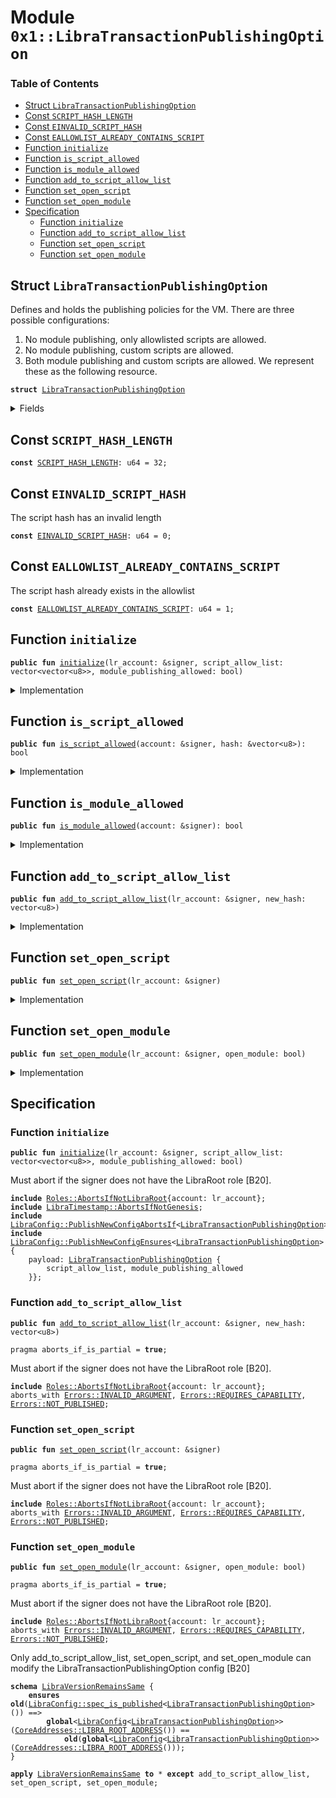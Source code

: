 
<a name="0x1_LibraTransactionPublishingOption"></a>

# Module `0x1::LibraTransactionPublishingOption`

### Table of Contents

-  [Struct `LibraTransactionPublishingOption`](#0x1_LibraTransactionPublishingOption_LibraTransactionPublishingOption)
-  [Const `SCRIPT_HASH_LENGTH`](#0x1_LibraTransactionPublishingOption_SCRIPT_HASH_LENGTH)
-  [Const `EINVALID_SCRIPT_HASH`](#0x1_LibraTransactionPublishingOption_EINVALID_SCRIPT_HASH)
-  [Const `EALLOWLIST_ALREADY_CONTAINS_SCRIPT`](#0x1_LibraTransactionPublishingOption_EALLOWLIST_ALREADY_CONTAINS_SCRIPT)
-  [Function `initialize`](#0x1_LibraTransactionPublishingOption_initialize)
-  [Function `is_script_allowed`](#0x1_LibraTransactionPublishingOption_is_script_allowed)
-  [Function `is_module_allowed`](#0x1_LibraTransactionPublishingOption_is_module_allowed)
-  [Function `add_to_script_allow_list`](#0x1_LibraTransactionPublishingOption_add_to_script_allow_list)
-  [Function `set_open_script`](#0x1_LibraTransactionPublishingOption_set_open_script)
-  [Function `set_open_module`](#0x1_LibraTransactionPublishingOption_set_open_module)
-  [Specification](#0x1_LibraTransactionPublishingOption_Specification)
    -  [Function `initialize`](#0x1_LibraTransactionPublishingOption_Specification_initialize)
    -  [Function `add_to_script_allow_list`](#0x1_LibraTransactionPublishingOption_Specification_add_to_script_allow_list)
    -  [Function `set_open_script`](#0x1_LibraTransactionPublishingOption_Specification_set_open_script)
    -  [Function `set_open_module`](#0x1_LibraTransactionPublishingOption_Specification_set_open_module)



<a name="0x1_LibraTransactionPublishingOption_LibraTransactionPublishingOption"></a>

## Struct `LibraTransactionPublishingOption`

Defines and holds the publishing policies for the VM. There are three possible configurations:
1. No module publishing, only allowlisted scripts are allowed.
2. No module publishing, custom scripts are allowed.
3. Both module publishing and custom scripts are allowed.
We represent these as the following resource.


<pre><code><b>struct</b> <a href="#0x1_LibraTransactionPublishingOption">LibraTransactionPublishingOption</a>
</code></pre>



<details>
<summary>Fields</summary>


<dl>
<dt>
<code>script_allow_list: vector&lt;vector&lt;u8&gt;&gt;</code>
</dt>
<dd>

</dd>
<dt>
<code>module_publishing_allowed: bool</code>
</dt>
<dd>

</dd>
</dl>


</details>

<a name="0x1_LibraTransactionPublishingOption_SCRIPT_HASH_LENGTH"></a>

## Const `SCRIPT_HASH_LENGTH`



<pre><code><b>const</b> <a href="#0x1_LibraTransactionPublishingOption_SCRIPT_HASH_LENGTH">SCRIPT_HASH_LENGTH</a>: u64 = 32;
</code></pre>



<a name="0x1_LibraTransactionPublishingOption_EINVALID_SCRIPT_HASH"></a>

## Const `EINVALID_SCRIPT_HASH`

The script hash has an invalid length


<pre><code><b>const</b> <a href="#0x1_LibraTransactionPublishingOption_EINVALID_SCRIPT_HASH">EINVALID_SCRIPT_HASH</a>: u64 = 0;
</code></pre>



<a name="0x1_LibraTransactionPublishingOption_EALLOWLIST_ALREADY_CONTAINS_SCRIPT"></a>

## Const `EALLOWLIST_ALREADY_CONTAINS_SCRIPT`

The script hash already exists in the allowlist


<pre><code><b>const</b> <a href="#0x1_LibraTransactionPublishingOption_EALLOWLIST_ALREADY_CONTAINS_SCRIPT">EALLOWLIST_ALREADY_CONTAINS_SCRIPT</a>: u64 = 1;
</code></pre>



<a name="0x1_LibraTransactionPublishingOption_initialize"></a>

## Function `initialize`



<pre><code><b>public</b> <b>fun</b> <a href="#0x1_LibraTransactionPublishingOption_initialize">initialize</a>(lr_account: &signer, script_allow_list: vector&lt;vector&lt;u8&gt;&gt;, module_publishing_allowed: bool)
</code></pre>



<details>
<summary>Implementation</summary>


<pre><code><b>public</b> <b>fun</b> <a href="#0x1_LibraTransactionPublishingOption_initialize">initialize</a>(
    lr_account: &signer,
    script_allow_list: vector&lt;vector&lt;u8&gt;&gt;,
    module_publishing_allowed: bool,
) {
    <a href="LibraTimestamp.md#0x1_LibraTimestamp_assert_genesis">LibraTimestamp::assert_genesis</a>();
    <a href="Roles.md#0x1_Roles_assert_libra_root">Roles::assert_libra_root</a>(lr_account);

    <a href="LibraConfig.md#0x1_LibraConfig_publish_new_config">LibraConfig::publish_new_config</a>(
        lr_account,
        <a href="#0x1_LibraTransactionPublishingOption">LibraTransactionPublishingOption</a> {
            script_allow_list, module_publishing_allowed
        }
    );
}
</code></pre>



</details>

<a name="0x1_LibraTransactionPublishingOption_is_script_allowed"></a>

## Function `is_script_allowed`



<pre><code><b>public</b> <b>fun</b> <a href="#0x1_LibraTransactionPublishingOption_is_script_allowed">is_script_allowed</a>(account: &signer, hash: &vector&lt;u8&gt;): bool
</code></pre>



<details>
<summary>Implementation</summary>


<pre><code><b>public</b> <b>fun</b> <a href="#0x1_LibraTransactionPublishingOption_is_script_allowed">is_script_allowed</a>(account: &signer, hash: &vector&lt;u8&gt;): bool {
    <b>let</b> publish_option = <a href="LibraConfig.md#0x1_LibraConfig_get">LibraConfig::get</a>&lt;<a href="#0x1_LibraTransactionPublishingOption">LibraTransactionPublishingOption</a>&gt;();

    <a href="Vector.md#0x1_Vector_is_empty">Vector::is_empty</a>(&publish_option.script_allow_list)
        || <a href="Vector.md#0x1_Vector_contains">Vector::contains</a>(&publish_option.script_allow_list, hash)
        || <a href="Roles.md#0x1_Roles_has_libra_root_role">Roles::has_libra_root_role</a>(account)
}
</code></pre>



</details>

<a name="0x1_LibraTransactionPublishingOption_is_module_allowed"></a>

## Function `is_module_allowed`



<pre><code><b>public</b> <b>fun</b> <a href="#0x1_LibraTransactionPublishingOption_is_module_allowed">is_module_allowed</a>(account: &signer): bool
</code></pre>



<details>
<summary>Implementation</summary>


<pre><code><b>public</b> <b>fun</b> <a href="#0x1_LibraTransactionPublishingOption_is_module_allowed">is_module_allowed</a>(account: &signer): bool {
    <b>let</b> publish_option = <a href="LibraConfig.md#0x1_LibraConfig_get">LibraConfig::get</a>&lt;<a href="#0x1_LibraTransactionPublishingOption">LibraTransactionPublishingOption</a>&gt;();

    publish_option.module_publishing_allowed || <a href="Roles.md#0x1_Roles_has_libra_root_role">Roles::has_libra_root_role</a>(account)
}
</code></pre>



</details>

<a name="0x1_LibraTransactionPublishingOption_add_to_script_allow_list"></a>

## Function `add_to_script_allow_list`



<pre><code><b>public</b> <b>fun</b> <a href="#0x1_LibraTransactionPublishingOption_add_to_script_allow_list">add_to_script_allow_list</a>(lr_account: &signer, new_hash: vector&lt;u8&gt;)
</code></pre>



<details>
<summary>Implementation</summary>


<pre><code><b>public</b> <b>fun</b> <a href="#0x1_LibraTransactionPublishingOption_add_to_script_allow_list">add_to_script_allow_list</a>(lr_account: &signer, new_hash: vector&lt;u8&gt;) {
    <a href="Roles.md#0x1_Roles_assert_libra_root">Roles::assert_libra_root</a>(lr_account);

    <b>assert</b>(<a href="Vector.md#0x1_Vector_length">Vector::length</a>(&new_hash) == <a href="#0x1_LibraTransactionPublishingOption_SCRIPT_HASH_LENGTH">SCRIPT_HASH_LENGTH</a>, <a href="Errors.md#0x1_Errors_invalid_argument">Errors::invalid_argument</a>(<a href="#0x1_LibraTransactionPublishingOption_EINVALID_SCRIPT_HASH">EINVALID_SCRIPT_HASH</a>));

    <b>let</b> publish_option = <a href="LibraConfig.md#0x1_LibraConfig_get">LibraConfig::get</a>&lt;<a href="#0x1_LibraTransactionPublishingOption">LibraTransactionPublishingOption</a>&gt;();
    <b>if</b> (<a href="Vector.md#0x1_Vector_contains">Vector::contains</a>(&publish_option.script_allow_list, &new_hash)) {
          <b>abort</b> <a href="Errors.md#0x1_Errors_invalid_argument">Errors::invalid_argument</a>(<a href="#0x1_LibraTransactionPublishingOption_EALLOWLIST_ALREADY_CONTAINS_SCRIPT">EALLOWLIST_ALREADY_CONTAINS_SCRIPT</a>)
    };
    <a href="Vector.md#0x1_Vector_push_back">Vector::push_back</a>(&<b>mut</b> publish_option.script_allow_list, new_hash);

    <a href="LibraConfig.md#0x1_LibraConfig_set">LibraConfig::set</a>&lt;<a href="#0x1_LibraTransactionPublishingOption">LibraTransactionPublishingOption</a>&gt;(lr_account, publish_option);
}
</code></pre>



</details>

<a name="0x1_LibraTransactionPublishingOption_set_open_script"></a>

## Function `set_open_script`



<pre><code><b>public</b> <b>fun</b> <a href="#0x1_LibraTransactionPublishingOption_set_open_script">set_open_script</a>(lr_account: &signer)
</code></pre>



<details>
<summary>Implementation</summary>


<pre><code><b>public</b> <b>fun</b> <a href="#0x1_LibraTransactionPublishingOption_set_open_script">set_open_script</a>(lr_account: &signer) {
    <a href="Roles.md#0x1_Roles_assert_libra_root">Roles::assert_libra_root</a>(lr_account);
    <b>let</b> publish_option = <a href="LibraConfig.md#0x1_LibraConfig_get">LibraConfig::get</a>&lt;<a href="#0x1_LibraTransactionPublishingOption">LibraTransactionPublishingOption</a>&gt;();

    publish_option.script_allow_list = <a href="Vector.md#0x1_Vector_empty">Vector::empty</a>();
    <a href="LibraConfig.md#0x1_LibraConfig_set">LibraConfig::set</a>&lt;<a href="#0x1_LibraTransactionPublishingOption">LibraTransactionPublishingOption</a>&gt;(lr_account, publish_option);
}
</code></pre>



</details>

<a name="0x1_LibraTransactionPublishingOption_set_open_module"></a>

## Function `set_open_module`



<pre><code><b>public</b> <b>fun</b> <a href="#0x1_LibraTransactionPublishingOption_set_open_module">set_open_module</a>(lr_account: &signer, open_module: bool)
</code></pre>



<details>
<summary>Implementation</summary>


<pre><code><b>public</b> <b>fun</b> <a href="#0x1_LibraTransactionPublishingOption_set_open_module">set_open_module</a>(lr_account: &signer, open_module: bool) {
    <a href="Roles.md#0x1_Roles_assert_libra_root">Roles::assert_libra_root</a>(lr_account);

    <b>let</b> publish_option = <a href="LibraConfig.md#0x1_LibraConfig_get">LibraConfig::get</a>&lt;<a href="#0x1_LibraTransactionPublishingOption">LibraTransactionPublishingOption</a>&gt;();

    publish_option.module_publishing_allowed = open_module;
    <a href="LibraConfig.md#0x1_LibraConfig_set">LibraConfig::set</a>&lt;<a href="#0x1_LibraTransactionPublishingOption">LibraTransactionPublishingOption</a>&gt;(lr_account, publish_option);
}
</code></pre>



</details>

<a name="0x1_LibraTransactionPublishingOption_Specification"></a>

## Specification


<a name="0x1_LibraTransactionPublishingOption_Specification_initialize"></a>

### Function `initialize`


<pre><code><b>public</b> <b>fun</b> <a href="#0x1_LibraTransactionPublishingOption_initialize">initialize</a>(lr_account: &signer, script_allow_list: vector&lt;vector&lt;u8&gt;&gt;, module_publishing_allowed: bool)
</code></pre>



Must abort if the signer does not have the LibraRoot role [B20].


<pre><code><b>include</b> <a href="Roles.md#0x1_Roles_AbortsIfNotLibraRoot">Roles::AbortsIfNotLibraRoot</a>{account: lr_account};
<b>include</b> <a href="LibraTimestamp.md#0x1_LibraTimestamp_AbortsIfNotGenesis">LibraTimestamp::AbortsIfNotGenesis</a>;
<b>include</b> <a href="LibraConfig.md#0x1_LibraConfig_PublishNewConfigAbortsIf">LibraConfig::PublishNewConfigAbortsIf</a>&lt;<a href="#0x1_LibraTransactionPublishingOption">LibraTransactionPublishingOption</a>&gt;;
<b>include</b> <a href="LibraConfig.md#0x1_LibraConfig_PublishNewConfigEnsures">LibraConfig::PublishNewConfigEnsures</a>&lt;<a href="#0x1_LibraTransactionPublishingOption">LibraTransactionPublishingOption</a>&gt; {
    payload: <a href="#0x1_LibraTransactionPublishingOption">LibraTransactionPublishingOption</a> {
        script_allow_list, module_publishing_allowed
    }};
</code></pre>



<a name="0x1_LibraTransactionPublishingOption_Specification_add_to_script_allow_list"></a>

### Function `add_to_script_allow_list`


<pre><code><b>public</b> <b>fun</b> <a href="#0x1_LibraTransactionPublishingOption_add_to_script_allow_list">add_to_script_allow_list</a>(lr_account: &signer, new_hash: vector&lt;u8&gt;)
</code></pre>




<pre><code>pragma aborts_if_is_partial = <b>true</b>;
</code></pre>


Must abort if the signer does not have the LibraRoot role [B20].


<pre><code><b>include</b> <a href="Roles.md#0x1_Roles_AbortsIfNotLibraRoot">Roles::AbortsIfNotLibraRoot</a>{account: lr_account};
aborts_with <a href="Errors.md#0x1_Errors_INVALID_ARGUMENT">Errors::INVALID_ARGUMENT</a>, <a href="Errors.md#0x1_Errors_REQUIRES_CAPABILITY">Errors::REQUIRES_CAPABILITY</a>, <a href="Errors.md#0x1_Errors_NOT_PUBLISHED">Errors::NOT_PUBLISHED</a>;
</code></pre>



<a name="0x1_LibraTransactionPublishingOption_Specification_set_open_script"></a>

### Function `set_open_script`


<pre><code><b>public</b> <b>fun</b> <a href="#0x1_LibraTransactionPublishingOption_set_open_script">set_open_script</a>(lr_account: &signer)
</code></pre>




<pre><code>pragma aborts_if_is_partial = <b>true</b>;
</code></pre>


Must abort if the signer does not have the LibraRoot role [B20].


<pre><code><b>include</b> <a href="Roles.md#0x1_Roles_AbortsIfNotLibraRoot">Roles::AbortsIfNotLibraRoot</a>{account: lr_account};
aborts_with <a href="Errors.md#0x1_Errors_INVALID_ARGUMENT">Errors::INVALID_ARGUMENT</a>, <a href="Errors.md#0x1_Errors_REQUIRES_CAPABILITY">Errors::REQUIRES_CAPABILITY</a>, <a href="Errors.md#0x1_Errors_NOT_PUBLISHED">Errors::NOT_PUBLISHED</a>;
</code></pre>



<a name="0x1_LibraTransactionPublishingOption_Specification_set_open_module"></a>

### Function `set_open_module`


<pre><code><b>public</b> <b>fun</b> <a href="#0x1_LibraTransactionPublishingOption_set_open_module">set_open_module</a>(lr_account: &signer, open_module: bool)
</code></pre>




<pre><code>pragma aborts_if_is_partial = <b>true</b>;
</code></pre>


Must abort if the signer does not have the LibraRoot role [B20].


<pre><code><b>include</b> <a href="Roles.md#0x1_Roles_AbortsIfNotLibraRoot">Roles::AbortsIfNotLibraRoot</a>{account: lr_account};
aborts_with <a href="Errors.md#0x1_Errors_INVALID_ARGUMENT">Errors::INVALID_ARGUMENT</a>, <a href="Errors.md#0x1_Errors_REQUIRES_CAPABILITY">Errors::REQUIRES_CAPABILITY</a>, <a href="Errors.md#0x1_Errors_NOT_PUBLISHED">Errors::NOT_PUBLISHED</a>;
</code></pre>


Only add_to_script_allow_list, set_open_script, and set_open_module can modify the
LibraTransactionPublishingOption config [B20]


<a name="0x1_LibraTransactionPublishingOption_LibraVersionRemainsSame"></a>


<pre><code><b>schema</b> <a href="#0x1_LibraTransactionPublishingOption_LibraVersionRemainsSame">LibraVersionRemainsSame</a> {
    <b>ensures</b> <b>old</b>(<a href="LibraConfig.md#0x1_LibraConfig_spec_is_published">LibraConfig::spec_is_published</a>&lt;<a href="#0x1_LibraTransactionPublishingOption">LibraTransactionPublishingOption</a>&gt;()) ==&gt;
        <b>global</b>&lt;<a href="LibraConfig.md#0x1_LibraConfig">LibraConfig</a>&lt;<a href="#0x1_LibraTransactionPublishingOption">LibraTransactionPublishingOption</a>&gt;&gt;(<a href="CoreAddresses.md#0x1_CoreAddresses_LIBRA_ROOT_ADDRESS">CoreAddresses::LIBRA_ROOT_ADDRESS</a>()) ==
            <b>old</b>(<b>global</b>&lt;<a href="LibraConfig.md#0x1_LibraConfig">LibraConfig</a>&lt;<a href="#0x1_LibraTransactionPublishingOption">LibraTransactionPublishingOption</a>&gt;&gt;(<a href="CoreAddresses.md#0x1_CoreAddresses_LIBRA_ROOT_ADDRESS">CoreAddresses::LIBRA_ROOT_ADDRESS</a>()));
}
</code></pre>




<pre><code><b>apply</b> <a href="#0x1_LibraTransactionPublishingOption_LibraVersionRemainsSame">LibraVersionRemainsSame</a> <b>to</b> * <b>except</b> add_to_script_allow_list, set_open_script, set_open_module;
</code></pre>
